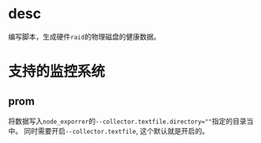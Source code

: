 # desc

编写脚本，生成硬件`raid`的物理磁盘的健康数据。

# 支持的监控系统

## prom

将数据写入`node_exporrer`的`--collector.textfile.directory=""`指定的目录当中。
同时需要开启`--collector.textfile`, 这个默认就是开启的。

